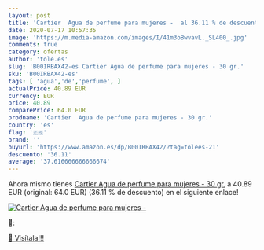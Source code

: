 ```yaml
---
layout: post
title: 'Cartier  Agua de perfume para mujeres -  al 36.11 % de descuento'
date: 2020-07-17 10:57:35
image: 'https://m.media-amazon.com/images/I/41m3oBwvavL._SL400_.jpg'
comments: true
category: ofertas
author: 'tole.es'
slug: 'B00IRBAX42-es Cartier Agua de perfume para mujeres - 30 gr.'
sku: 'B00IRBAX42-es'
tags: [ 'agua','de','perfume', ]
actualPrice: 40.89 EUR
currency: EUR
price: 40.89
comparePrice: 64.0 EUR
prodname: 'Cartier  Agua de perfume para mujeres - 30 gr.'
country: 'es'
flag: '🇪🇸'
brand: ''
buyurl: 'https://www.amazon.es/dp/B00IRBAX42/?tag=tolees-21'
descuento: '36.11'
average: '37.616666666666674'
---
```


Ahora mismo tienes [Cartier  Agua de perfume para mujeres - 30 gr.](https://www.amazon.es/dp/B00IRBAX42/?tag=tolees-21) a 40.89 EUR (original: 64.0 EUR) (36.11 %  de descuento) en el siguiente enlace!

[![Cartier  Agua de perfume para mujeres - ](https://m.media-amazon.com/images/I/41m3oBwvavL._SL400_.jpg)](https://www.amazon.es/dp/B00IRBAX42/?tag=tolees-21)

🔎:


[🛒 Visítala!!!](https://www.amazon.es/dp/B00IRBAX42/?tag=tolees-21)
